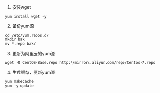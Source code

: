 1. 安装wget

```
yum install wget -y
```

2. 备份yum源

```
cd /etc/yum.repos.d/
mkdir bak
mv *.repo bak/
```

3. 更新为阿里云的yum源

```
wget -O CentOS-Base.repo http://mirrors.aliyun.com/repo/Centos-7.repo
```

4. 生成缓存，更新yum源

```
yum makecache
yum -y update
```
